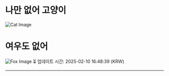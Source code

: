 
# 나만 없어 고양이

![Cat Image](https://cdn2.thecatapi.com/images/dcl.jpg)

# 여우도 없어
![Fox Image](https://randomfox.ca/images/87.jpg)
⏳ 업데이트 시간: 2025-02-10 16:48:39 (KRW)

---
